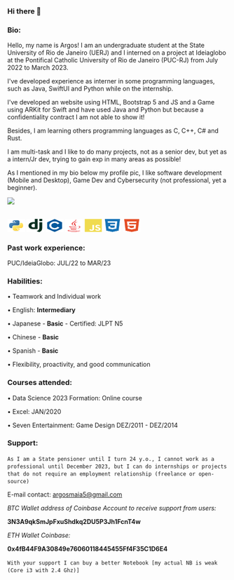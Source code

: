 ### Hi there 👋

### Bio: 

Hello, my name is Argos! I am an undergraduate student at the State University of Rio de Janeiro (UERJ) and I interned on a project at Ideiaglobo at the Pontifical Catholic University of Rio de Janeiro (PUC-RJ) from July 2022 to March 2023.
<p>I've developed experience as interner in some programming languages, such as Java, SwiftUI and Python while on the internship.
<p>I've developed an website using HTML, Bootstrap 5 and JS and a Game using ARKit for Swift and have used Java and Python but because a confidentiality contract I am not able to show it!
<p>Besides, I am learning others programming languages as C, C++, C# and Rust.
<p>I am multi-task and I like to do many projects, not as a senior dev, but yet as a intern/Jr dev, trying to gain exp in many areas as possible!
<p>As I mentioned in my bio below my profile pic, I like software development (Mobile and Desktop), Game Dev and Cybersecurity (not professional, yet a beginner).

  <div>
    <a href="https://github.com/KayaraSilveira">
    <img height="300em" src="https://github-readme-stats.vercel.app/api/top-langs/?username=KayaraSilveira&langs_count=7&theme=dracula"/><br>
  </div>

  ##

  <div>
    <a href="https://github.com/KayaraSilveira/real-time-voice-transcriber"><img height="30" width="40" src="https://raw.githubusercontent.com/devicons/devicon/master/icons/python/python-original.svg"/></a>
    <a href="https://github.com/KayaraSilveira/to-do-list"><img height="30" width="40" src="https://raw.githubusercontent.com/devicons/devicon/master/icons/django/django-plain.svg"/></a>
    <a href="https://github.com/KayaraSilveira/AED-I"><img height="30" width="40" src="https://raw.githubusercontent.com/devicons/devicon/master/icons/c/c-plain.svg"/></a>
    <a href="https://github.com/KayaraSilveira/PS-VM"><img height="30" width="40" src="https://raw.githubusercontent.com/devicons/devicon/master/icons/java/java-plain.svg"/></a>
    <a href="https://github.com/KayaraSilveira/Filmes.com"><img height="30" width="40" src="https://raw.githubusercontent.com/devicons/devicon/master/icons/javascript/javascript-plain.svg"/></a>
    <a href="https://github.com/KayaraSilveira/shop-me-mockup"><img height="30" width="40" src="https://raw.githubusercontent.com/devicons/devicon/master/icons/css3/css3-plain.svg"/></a>
    <a href="https://github.com/KayaraSilveira/shop-me-mockup"><img height="30" width="40" src="https://raw.githubusercontent.com/devicons/devicon/master/icons/html5/html5-plain.svg"/></a>

  </div>

### Past work experience:
<p>PUC/IdeiaGlobo: JUL/22 to MAR/23

### Habilities:
<p>• Teamwork and Individual work
<p>• English: <b> Intermediary</b>
<p>• Japanese - <b>Basic</b> - Certified: JLPT N5
<p>• Chinese - <b>Basic</b>
<p>• Spanish - <b>Basic</b>
<p>• Flexibility, proactivity, and good communication

### Courses attended:
<p>• Data Science 2023 Formation: Online course
<p>• Excel: JAN/2020
<p>• Seven Entertainment: Game Design DEZ/2011 - DEZ/2014

### Support:

```As I am a State pensioner until I turn 24 y.o., I cannot work as a professional until December 2023, but I can do internships or projects that do not require an employment relationship (freelance or open-source)```

E-mail contact: argosmaia5@gmail.com

<i>BTC Wallet address of Coinbase Account to receive support from users:</i>
<p>
<b>3N3A9qkSmJpFxuShdkq2DU5P3Jh1FcnT4w</b>
<p>
<i>ETH Wallet Coinbase:</i>
<p>
<b>0x4fB44F9A30849e76060118445455Ff4F35C1D6E4</b>

```With your support I can buy a better Notebook [my actual NB is weak (Core i3 with 2.4 Ghz)]```
